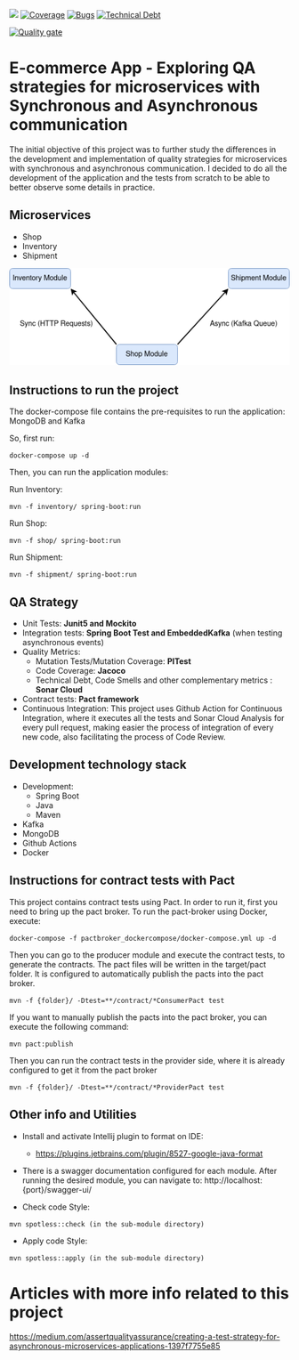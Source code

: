 ![](https://github.com/teixeira-fernando/EcommerceApp/workflows/JavaCIMaven/badge.svg)
[![Coverage](https://sonarcloud.io/api/project_badges/measure?project=teixeira-fernando_EcommerceApp&metric=coverage)](https://sonarcloud.io/dashboard?id=teixeira-fernando_EcommerceApp)
[![Bugs](https://sonarcloud.io/api/project_badges/measure?project=teixeira-fernando_EcommerceApp&metric=bugs)](https://sonarcloud.io/dashboard?id=teixeira-fernando_EcommerceApp)
[![Technical Debt](https://sonarcloud.io/api/project_badges/measure?project=teixeira-fernando_EcommerceApp&metric=sqale_index)](https://sonarcloud.io/dashboard?id=teixeira-fernando_EcommerceApp)

[![Quality gate](https://sonarcloud.io/api/project_badges/quality_gate?project=teixeira-fernando_EcommerceApp)](https://sonarcloud.io/dashboard?id=teixeira-fernando_EcommerceApp)

# E-commerce App - Exploring QA strategies for microservices with Synchronous and Asynchronous communication 

The initial objective of this project was to further study the differences in the development and implementation of quality strategies for microservices with synchronous and asynchronous communication. I decided to do all the development of the application and the tests from scratch to be able to better observe some details in practice.

## Microservices

* Shop
* Inventory
* Shipment

![alt text](images/EcommerceappDiagram.png "EcommerceApp modules comunication")

## Instructions to run the project

The docker-compose file contains the pre-requisites to run the application: MongoDB and Kafka

So, first run: 

```
docker-compose up -d
```

Then, you can run the application modules:

Run Inventory:

```
mvn -f inventory/ spring-boot:run 
```

Run Shop:

```
mvn -f shop/ spring-boot:run 
```

Run Shipment:

```
mvn -f shipment/ spring-boot:run 
```

## QA Strategy

* Unit Tests: <b>Junit5 and Mockito</b>
* Integration tests: <b>Spring Boot Test and EmbeddedKafka</b> (when testing asynchronous events)
* Quality Metrics:
  * Mutation Tests/Mutation Coverage: <b>PITest</b>
  * Code Coverage: <b>Jacoco</b>
  * Technical Debt, Code Smells and other complementary metrics : <b>Sonar Cloud</b>
* Contract tests: <b>Pact framework</b>
* Continuous Integration: This project uses Github Action for Continuous Integration, where it executes all the tests and Sonar Cloud Analysis for every pull request, making easier the process of integration of every new code, also facilitating the process of Code Review.

## Development technology stack

* Development:
  * Spring Boot 
  * Java
  * Maven
* Kafka
* MongoDB
* Github Actions
* Docker

## Instructions for contract tests with Pact

This project contains contract tests using Pact. In order to run it, first you need to bring up the pact broker.
To run the pact-broker using Docker, execute:

``` 
docker-compose -f pactbroker_dockercompose/docker-compose.yml up -d
```

Then you can go to the producer module and execute the contract tests, to generate the contracts. The pact files will be
written in the target/pact folder. It is configured to automatically publish the pacts into the pact broker.

``` 
mvn -f {folder}/ -Dtest=**/contract/*ConsumerPact test
``` 

If you want to manually publish the pacts into the pact broker, you can execute the following command:

``` 
mvn pact:publish 
```

Then you can run the contract tests in the provider side, where it is already configured to get it from the pact broker

``` 
mvn -f {folder}/ -Dtest=**/contract/*ProviderPact test
``` 

## Other info and Utilities

* Install and activate Intellij plugin to format on IDE:
    * https://plugins.jetbrains.com/plugin/8527-google-java-format

* There is a swagger documentation configured for each module. After running the desired module, you can navigate
  to: http://localhost:{port}/swagger-ui/
  

* Check code Style:

``` 
mvn spotless::check (in the sub-module directory)
```

* Apply code Style:

``` 
mvn spotless::apply (in the sub-module directory)
```

# Articles with more info related to this project

https://medium.com/assertqualityassurance/creating-a-test-strategy-for-asynchronous-microservices-applications-1397f7755e85
